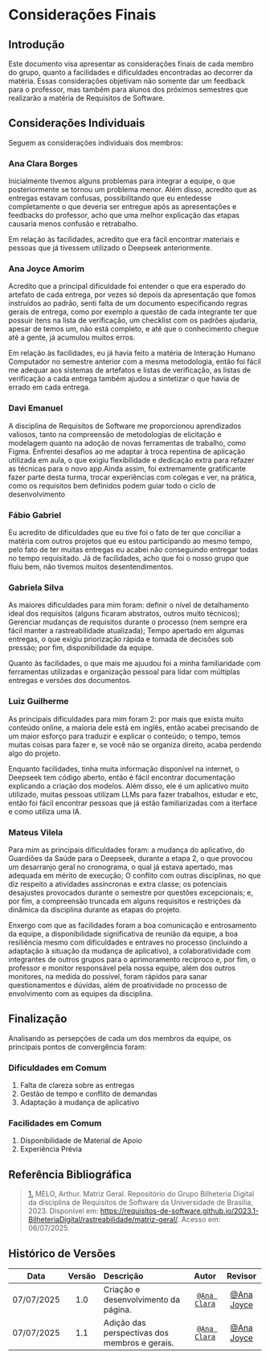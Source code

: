 # Considerações Finais

## Introdução

Este documento visa apresentar as considerações finais de cada membro do grupo, quanto a facilidades e dificuldades encontradas ao decorrer da matéria. Essas considerações objetivam não somente dar um feedback para o professor, mas também para alunos dos próximos semestres que realizarão a matéria de Requisitos de Software.

## Considerações Individuais

Seguem as considerações individuais dos membros:

### Ana Clara Borges

Inicialmente tivemos alguns problemas para integrar a equipe, o que posteriormente se tornou um problema menor. Além disso, acredito que as entregas estavam confusas, possibilitando que eu entedesse completamente o que deveria ser entregue após as apresentações e feedbacks do professor, acho que uma melhor explicação das etapas causaria menos confusão e retrabalho. 

Em relação às facilidades, acredito que era fácil encontrar materiais e pessoas que já tivessem utilizado o Deepseek anteriormente.

### Ana Joyce Amorim

Acredito que a principal dificuldade foi entender o que era esperado do artefato de cada entrega, por vezes só depois da apresentação que fomos instruídos ao padrão, senti falta de um documento especificando regras gerais de entrega, como por exemplo a questão de cada integrante ter que possuir itens na lista de verificação, um checklist com os padrões ajudaria, apesar de temos um, não está completo, e até que o conhecimento chegue até a gente, já acumulou muitos erros.

Em relação às facilidades, eu já havia feito a matéria de Interação Humano Computador no semestre anterior com a mesma metodologia, então foi fácil me adequar aos sistemas de artefatos e listas de verificação, as listas de verificação a cada entrega também ajudou a sintetizar o que havia de errado em cada entrega.

### Davi Emanuel

A disciplina de Requisitos de Software me proporcionou aprendizados valiosos, tanto na compreensão de metodologias de elicitação e modelagem quanto na adoção de novas ferramentas de trabalho, como Figma. Enfrentei desafios ao me adaptar à troca repentina de aplicação utilizada em aula, o que exigiu flexibilidade e dedicação extra para refazer as técnicas para o novo app.Ainda assim, foi extremamente gratificante fazer parte desta turma, trocar experiências com colegas e ver, na prática, como os requisitos bem definidos podem guiar todo o ciclo de desenvolvimento

### Fábio Gabriel

Eu acredito de dificuldades que eu tive foi o fato de ter que conciliar a matéria com outros projetos que eu estou participando ao mesmo tempo, pelo fato de ter muitas entregas eu acabei não conseguindo entregar todas no tempo requisitado. Já de facilidades, acho que foi o nosso grupo que fluiu bem, não tivemos muitos desentendimentos.

### Gabriela Silva

As maiores dificuldades para mim foram: definir o nível de detalhamento ideal dos requisitos (alguns ficaram abstratos, outros muito técnicos); Gerenciar mudanças de requisitos durante o processo (nem sempre era fácil manter a rastreabilidade atualizada); Tempo apertado em algumas entregas, o que exigiu priorização rápida e tomada de decisões sob pressão; por fim, disponibilidade da equipe.

Quanto às facilidades, o que mais me ajuudou foi a minha familiaridade com ferramentas utilizadas e organização pessoal para lidar com múltiplas entregas e versões dos documentos.

### Luiz Guilherme

As principais dificuldades para mim foram 2: por mais que exista muito conteúdo online, a maioria dele está em inglês, então acabei precisando de um maior esforço para traduzir e explicar o conteúdo; o tempo, temos muitas coisas para fazer e, se você não se organiza direito, acaba perdendo algo do projeto.

Enquanto facilidades, tinha muita informação disponível na internet, o Deepseek tem código aberto, então é fácil encontrar documentação explicando a criação dos modelos. Além disso, ele é um aplicativo muito utilizado, muitas pessoas utilizam LLMs para fazer trabalhos, estudar e etc, então foi fácil encontrar pessoas que já estão familiarizadas com a iterface e como utiliza uma IA.

### Mateus Vilela

Para mim as principais dificuldades foram: a mudança do aplicativo, do Guardiões da Saúde para o Deepseek, durante a etapa 2, o que provocou um desarranjo geral no cronograma, o qual já estava apertado, mas adequada em mérito de execução; O conflito com outras disciplinas, no que diz respeito a atividades assíncronas e extra classe; ⁠os potenciais desajustes provocados durante o semestre por questões excepcionais; e, por fim, a compreensão truncada em alguns requisitos e restrições da dinâmica da disciplina durante as etapas do projeto.

Enxergo com que as facilidades foram a boa comunicação e entrosamento da equipe, a disponibilidade significativa de reunião da equipe, a boa resiliência mesmo com dificuldades e entraves no processo (incluindo a adaptação à situação da mudança de aplicativo), a colaboratividade com integrantes de outros grupos para o aprimoramento recíproco e, por fim, o professor e monitor responsável pela nossa equipe, além dos outros monitores, na medida do possível, foram rápidos para sanar questionamentos e dúvidas, além de proatividade no processo de envolvimento com as equipes da disciplina.

## Finalização

Analisando as persepções de cada um dos membros da equipe, os principais pontos de convergência foram:

### Dificuldades em Comum

1. Falta de clareza sobre as entregas
2. Gestão de tempo e conflito de demandas
3. Adaptação à mudança de aplicativo

### Facilidades em Comum

1. Disponibilidade de Material de Apoio
2. Experiência Prévia

## Referência Bibliográfica

> <a id="REF1" href="#anchor_4">1.</a> MELO, Arthur. Matriz Geral. Repositório do Grupo Bilheteria Digital da disciplina de Requisitos de Software da Universidade de Brasília, 2023. Disponível em: <https://requisitos-de-software.github.io/2023.1-BilheteriaDigital/rastreabilidade/matriz-geral/>. Acesso em: 06/07/2025.

## Histórico de Versões

 Data       | Versão | Descrição                                 | Autor                                      | Revisor                                     |
| :--------: | :----: | :---------------------------------------- | :----------------------------------------: | :----------------------------------------: |
| 07/07/2025 |  1.0   | Criação e desenvolvimento da página.| [`@Ana Clara`](https://github.com/anabborges)   |  [@Ana Joyce](https://github.com/anajoyceamorim) |
| 07/07/2025 |  1.1   | Adição das perspectivas dos membros e gerais.| [`@Ana Clara`](https://github.com/anabborges)   |  [@Ana Joyce](https://github.com/anajoyceamorim) |
